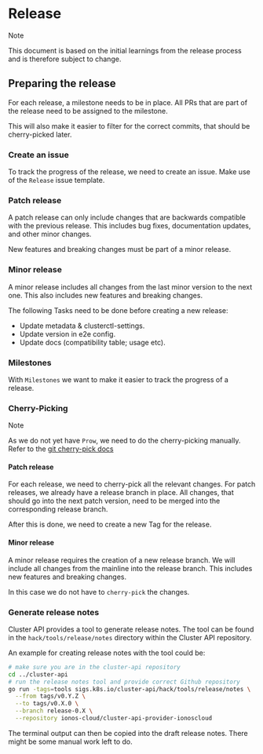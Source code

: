 # Release

> [!NOTE]
> This document is based on the initial learnings from the release process and is therefore subject to change.

## Preparing the release

For each release, a milestone needs to be in place. All PRs that are part of the release need to be assigned to 
the milestone.

This will also make it easier to filter for the correct commits, that should be cherry-picked later.

### Create an issue

To track the progress of the release, we need to create an issue. Make use of the `Release` issue template.

### Patch release

A patch release can only include changes that are backwards compatible with the previous release. 
This includes bug fixes, documentation updates, and other minor changes.

New features and breaking changes must be part of a minor release.

### Minor release

A minor release includes all changes from the last minor version to the next one. 
This also includes new features and breaking changes.

The following Tasks need to be done before creating a new release:

- Update metadata & clusterctl-settings.
- Update version in e2e config.
- Update docs (compatibility table; usage etc).

### Milestones

With `Milestones` we want to make it easier to track the progress of a release.

### Cherry-Picking

> [!NOTE]
> As we do not yet have `Prow`, we need to do the cherry-picking manually.
> Refer to the [git cherry-pick docs](https://git-scm.com/docs/git-cherry-pick)

#### Patch release

For each release, we need to cherry-pick all the relevant changes. For patch releases, we already
have a release branch in place. All changes, that should go into the next patch version, need to be merged into
the corresponding release branch. 

After this is done, we need to create a new Tag for the release.

#### Minor release

A minor release requires the creation of a new release branch. We will include all changes from the mainline
into the release branch. This includes new features and breaking changes.

In this case we do not have to `cherry-pick` the changes.

### Generate release notes

Cluster API provides a tool to generate release notes. The tool can be found in the `hack/tools/release/notes` directory
within the Cluster API repository.

An example for creating release notes with the tool could be:
```bash
# make sure you are in the cluster-api repository
cd ../cluster-api
# run the release notes tool and provide correct Github repository
go run -tags=tools sigs.k8s.io/cluster-api/hack/tools/release/notes \
  --from tags/v0.Y.Z \
  --to tags/v0.X.0 \
  --branch release-0.X \
  --repository ionos-cloud/cluster-api-provider-ionoscloud
```

The terminal output can then be copied into the draft release notes. There might be some manual work left to do.


